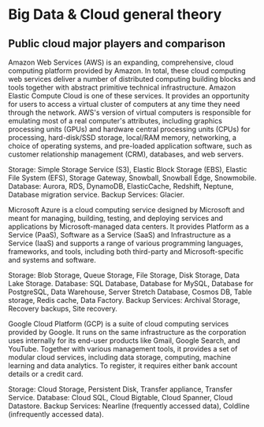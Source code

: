 # Big Data & Cloud general theory

## Public cloud major players and comparison

Amazon Web Services (AWS) is an expanding, comprehensive, cloud computing platform provided by Amazon. In total, these cloud computing web services deliver a number of distributed computing building blocks and tools together with abstract primitive technical infrastructure. Amazon Elastic Compute Cloud is one of these services. It provides an opportunity for users to access a virtual cluster of computers at any time they need through the network. AWS's version of virtual computers is responsible for emulating most of a real computer's attributes, including graphics processing units (GPUs) and hardware central processing units (CPUs) for processing, hard-disk/SSD storage, local/RAM memory, networking, a choice of operating systems, and pre-loaded application software, such as customer relationship management (CRM), databases, and web servers.

Storage: Simple Storage Service (S3), Elastic Block Storage (EBS), Elastic File System (EFS), Storage Gateway, Snowball, Snowball Edge, Snowmobile.
Database: Aurora, RDS, DynamoDB, ElasticCache, Redshift, Neptune, Database migration service.
Backup Services: Glacier.

Microsoft Azure is a cloud computing service designed by Microsoft and meant for managing, building, testing, and deploying services and applications by Microsoft-managed data centers. It provides Platform as a Service (PaaS), Software as a Service (SaaS) and Infrastructure as a Service (IaaS) and supports a range of various programming languages, frameworks, and tools, including both third-party and Microsoft-specific and systems and software.

Storage: Blob Storage, Queue Storage, File Storage, Disk Storage, Data Lake Storage.
Database: SQL Database, Database for MySQL, Database for PostgreSQL, Data Warehouse, Server Stretch Database, Cosmos DB, Table storage, Redis cache, Data Factory.
Backup Services: Archival Storage, Recovery backups, Site recovery.

Google Cloud Platform (GCP) is a suite of cloud computing services provided by Google. It runs on the same infrastructure as the corporation uses internally for its end-user products like Gmail, Google Search, and YouTube. Together with various management tools, it provides a set of modular cloud services, including data storage, computing, machine learning and data analytics. To register, it requires either bank account details or a credit card.

Storage: Cloud Storage, Persistent Disk, Transfer appliance, Transfer Service.
Database: Cloud SQL, Cloud Bigtable, Cloud Spanner, Cloud Datastore.
Backup Services: Nearline (frequently accessed data), Coldline (infrequently accessed data).
